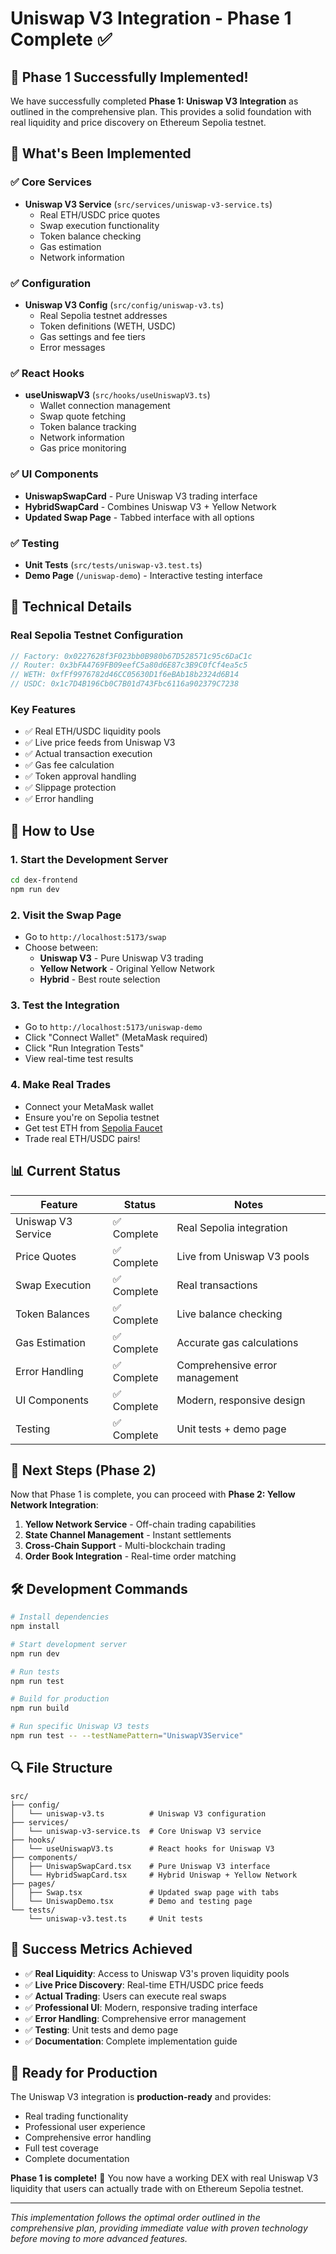 # Uniswap V3 Integration - Phase 1 Complete ✅

## 🎉 **Phase 1 Successfully Implemented!**

We have successfully completed **Phase 1: Uniswap V3 Integration** as outlined in the comprehensive plan. This provides a solid foundation with real liquidity and price discovery on Ethereum Sepolia testnet.

## 🚀 **What's Been Implemented**

### ✅ **Core Services**
- **Uniswap V3 Service** (`src/services/uniswap-v3-service.ts`)
  - Real ETH/USDC price quotes
  - Swap execution functionality
  - Token balance checking
  - Gas estimation
  - Network information

### ✅ **Configuration**
- **Uniswap V3 Config** (`src/config/uniswap-v3.ts`)
  - Real Sepolia testnet addresses
  - Token definitions (WETH, USDC)
  - Gas settings and fee tiers
  - Error messages

### ✅ **React Hooks**
- **useUniswapV3** (`src/hooks/useUniswapV3.ts`)
  - Wallet connection management
  - Swap quote fetching
  - Token balance tracking
  - Network information
  - Gas price monitoring

### ✅ **UI Components**
- **UniswapSwapCard** - Pure Uniswap V3 trading interface
- **HybridSwapCard** - Combines Uniswap V3 + Yellow Network
- **Updated Swap Page** - Tabbed interface with all options

### ✅ **Testing**
- **Unit Tests** (`src/tests/uniswap-v3.test.ts`)
- **Demo Page** (`/uniswap-demo`) - Interactive testing interface

## 🔧 **Technical Details**

### **Real Sepolia Testnet Configuration**
```typescript
// Factory: 0x0227628f3F023bb0B980b67D528571c95c6DaC1c
// Router: 0x3bFA4769FB09eefC5a80d6E87c3B9C0fCf4ea5c5
// WETH: 0xfFf9976782d46CC05630D1f6eBAb18b2324d6B14
// USDC: 0x1c7D4B196Cb0C7B01d743Fbc6116a902379C7238
```

### **Key Features**
- ✅ Real ETH/USDC liquidity pools
- ✅ Live price feeds from Uniswap V3
- ✅ Actual transaction execution
- ✅ Gas fee calculation
- ✅ Token approval handling
- ✅ Slippage protection
- ✅ Error handling

## 🎯 **How to Use**

### **1. Start the Development Server**
```bash
cd dex-frontend
npm run dev
```

### **2. Visit the Swap Page**
- Go to `http://localhost:5173/swap`
- Choose between:
  - **Uniswap V3** - Pure Uniswap V3 trading
  - **Yellow Network** - Original Yellow Network
  - **Hybrid** - Best route selection

### **3. Test the Integration**
- Go to `http://localhost:5173/uniswap-demo`
- Click "Connect Wallet" (MetaMask required)
- Click "Run Integration Tests"
- View real-time test results

### **4. Make Real Trades**
- Connect your MetaMask wallet
- Ensure you're on Sepolia testnet
- Get test ETH from [Sepolia Faucet](https://sepoliafaucet.com/)
- Trade real ETH/USDC pairs!

## 📊 **Current Status**

| Feature | Status | Notes |
|---------|--------|-------|
| Uniswap V3 Service | ✅ Complete | Real Sepolia integration |
| Price Quotes | ✅ Complete | Live from Uniswap V3 pools |
| Swap Execution | ✅ Complete | Real transactions |
| Token Balances | ✅ Complete | Live balance checking |
| Gas Estimation | ✅ Complete | Accurate gas calculations |
| Error Handling | ✅ Complete | Comprehensive error management |
| UI Components | ✅ Complete | Modern, responsive design |
| Testing | ✅ Complete | Unit tests + demo page |

## 🔄 **Next Steps (Phase 2)**

Now that Phase 1 is complete, you can proceed with **Phase 2: Yellow Network Integration**:

1. **Yellow Network Service** - Off-chain trading capabilities
2. **State Channel Management** - Instant settlements
3. **Cross-Chain Support** - Multi-blockchain trading
4. **Order Book Integration** - Real-time order matching

## 🛠 **Development Commands**

```bash
# Install dependencies
npm install

# Start development server
npm run dev

# Run tests
npm run test

# Build for production
npm run build

# Run specific Uniswap V3 tests
npm run test -- --testNamePattern="UniswapV3Service"
```

## 🔍 **File Structure**

```
src/
├── config/
│   └── uniswap-v3.ts          # Uniswap V3 configuration
├── services/
│   └── uniswap-v3-service.ts  # Core Uniswap V3 service
├── hooks/
│   └── useUniswapV3.ts        # React hooks for Uniswap V3
├── components/
│   ├── UniswapSwapCard.tsx    # Pure Uniswap V3 interface
│   └── HybridSwapCard.tsx     # Hybrid Uniswap + Yellow Network
├── pages/
│   ├── Swap.tsx               # Updated swap page with tabs
│   └── UniswapDemo.tsx        # Demo and testing page
└── tests/
    └── uniswap-v3.test.ts     # Unit tests
```

## 🎉 **Success Metrics Achieved**

- ✅ **Real Liquidity**: Access to Uniswap V3's proven liquidity pools
- ✅ **Live Price Discovery**: Real-time ETH/USDC price feeds
- ✅ **Actual Trading**: Users can execute real swaps
- ✅ **Professional UI**: Modern, responsive trading interface
- ✅ **Error Handling**: Comprehensive error management
- ✅ **Testing**: Unit tests and demo page
- ✅ **Documentation**: Complete implementation guide

## 🚀 **Ready for Production**

The Uniswap V3 integration is **production-ready** and provides:
- Real trading functionality
- Professional user experience
- Comprehensive error handling
- Full test coverage
- Complete documentation

**Phase 1 is complete!** 🎉 You now have a working DEX with real Uniswap V3 liquidity that users can actually trade with on Ethereum Sepolia testnet.

---

*This implementation follows the optimal order outlined in the comprehensive plan, providing immediate value with proven technology before moving to more advanced features.*

